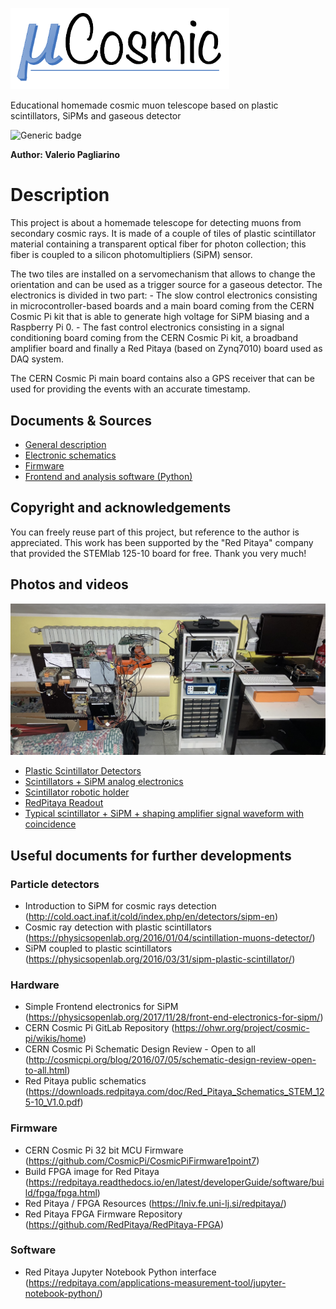 <p align="left" width="90">
  <img src="./assets/logo.png" width="350">
  
Educational homemade cosmic muon telescope based on plastic scintillators, SiPMs and gaseous detector <p>

![Generic badge](https://img.shields.io/badge/Current_status-ALPHA_VERSION-<COLOR>.svg)

<b>Author: Valerio Pagliarino </b> <p>

# Description
  
This project is about a homemade telescope for detecting muons from secondary cosmic rays. It is made of a couple of tiles of plastic scintillator material containing a transparent optical fiber for photon collection; this fiber is coupled to a silicon photomultipliers (SiPM) sensor. <p>
      
The two tiles are installed on a servomechanism that allows to change the orientation and can be used as a trigger source for a gaseous detector. The electronics is divided in two part:
      - The slow control electronics consisting in microcontroller-based boards and a main board coming from the CERN Cosmic Pi kit that is able to generate high voltage for SiPM biasing and a Raspberry Pi 0.
      - The fast control electronics consisting in a signal conditioning board coming from the CERN Cosmic Pi kit, a broadband amplifier board and finally a Red Pitaya (based on Zynq7010) board used as DAQ system.
      
The CERN Cosmic Pi main board contains also a GPS receiver that can be used for providing the events with an accurate timestamp.
      
## Documents & Sources
  
  - [General description](./docs/description.md)
  - [Electronic schematics](./docs/electronics.md)
  - [Firmware](./docs/firmware.md)
  - [Frontend and analysis software (Python)](./docs/frontend.md)

## Copyright and acknowledgements
  
You can freely reuse part of this project, but reference to the author is appreciated. This work has been supported by the "Red Pitaya" company that provided the STEMlab 125-10 board for free. Thank you very much!

## Photos and videos
  
 <p align="center" width="70">
  <img src="./docs/images/experiment.JPG" width="800">

  - [Plastic Scintillator Detectors](./docs/images/PlasticScintDet.JPG)
  - [Scintillators + SiPM analog electronics](./docs/images/PlasticScintAnalog.JPG)
  - [Scintillator robotic holder](./docs/images/PlasticScintHolder.JPG)
  - [RedPitaya Readout](./docs/images/RedPitaya.JPG)
  - [Typical scintillator + SiPM + shaping amplifier signal waveform with coincidence](./data/Pulse_shaper_output_scope/DS1Z_QuickPrint19.png)

## Useful documents for further developments

### Particle detectors
- Introduction to SiPM for cosmic rays detection (http://cold.oact.inaf.it/cold/index.php/en/detectors/sipm-en)
- Cosmic ray detection with plastic scintillators (https://physicsopenlab.org/2016/01/04/scintillation-muons-detector/)
- SiPM coupled to plastic scintillators (https://physicsopenlab.org/2016/03/31/sipm-plastic-scintillator/)

### Hardware
- Simple Frontend electronics for SiPM (https://physicsopenlab.org/2017/11/28/front-end-electronics-for-sipm/)
- CERN Cosmic Pi GitLab Repository (https://ohwr.org/project/cosmic-pi/wikis/home)
- CERN Cosmic Pi Schematic Design Review - Open to all (http://cosmicpi.org/blog/2016/07/05/schematic-design-review-open-to-all.html)
- Red Pitaya public schematics (https://downloads.redpitaya.com/doc/Red_Pitaya_Schematics_STEM_125-10_V1.0.pdf)

### Firmware
- CERN Cosmic Pi 32 bit MCU Firmware (https://github.com/CosmicPi/CosmicPiFirmware1point7)
- Build FPGA image for Red Pitaya (https://redpitaya.readthedocs.io/en/latest/developerGuide/software/build/fpga/fpga.html)
- Red Pitaya / FPGA Resources (https://lniv.fe.uni-lj.si/redpitaya/)
- Red Pitaya FPGA Firmware Repository (https://github.com/RedPitaya/RedPitaya-FPGA)

### Software
- Red Pitaya Jupyter Notebook Python interface (https://redpitaya.com/applications-measurement-tool/jupyter-notebook-python/)






  


